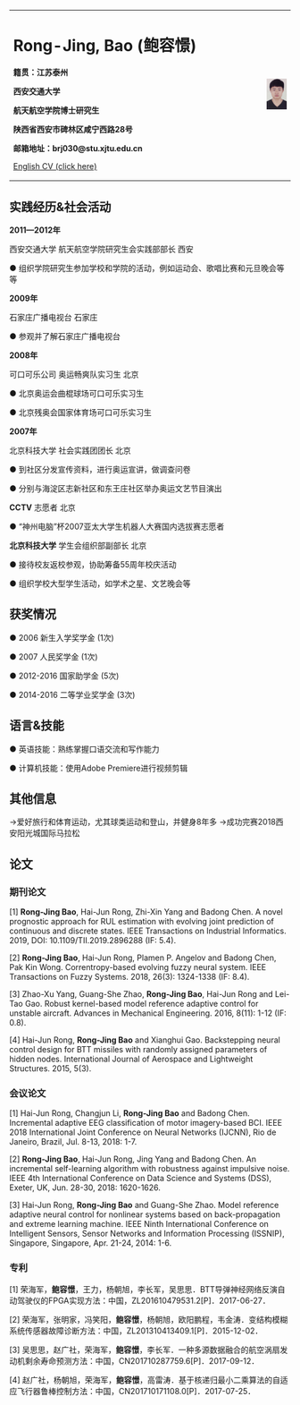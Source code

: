 <table border="0">
  <tr>
    <td width="90%">
      <h1>Rong-Jing, Bao (鲍容憬)</h1>
      <b><p>籍贯：江苏泰州</b></p>
      <b><p>西安交通大学</b></p>
      <b><p>航天航空学院博士研究生</b></p>
      <b><p>陕西省西安市碑林区咸宁西路28号</b></p>
      <b><p>邮箱地址：brj030@stu.xjtu.edu.cn</b></p>
      <p><a href="/README.html">English CV (click here)</a></p>
    </td>
    <td width="10%">
      <img src="/Rong-Jing Bao.jpg" width="100%">
    </td>
  </tr>
</table>

## 实践经历&社会活动
<p><b>2011—2012年</b></p>
<p>西安交通大学     航天航空学院研究生会实践部部长    西安</p>
<p>                 ●     组织学院研究生参加学校和学院的活动，例如运动会、歌唱比赛和元旦晚会等等</p>
<p><b>2009年</b></p>          
<p>石家庄广播电视台                      石家庄</p>
<p>●      参观并了解石家庄广播电视台</p>
<p><b>2008年</b></p>          
<p>可口可乐公司      奥运畅爽队实习生    北京</p>
<p>●      北京奥运会曲棍球场可口可乐实习生   </p>      
<p>●      北京残奥会国家体育场可口可乐实习生</p>
<p><b>2007年</b></p>
<p>北京科技大学     社会实践团团长       北京</p>
<p>●      到社区分发宣传资料，进行奥运宣讲，做调查问卷</p>
<p>●      分别与海淀区志新社区和东王庄社区举办奥运文艺节目演出</p>
<p>           <b>CCTV</b>            志愿者                      北京</p>
<p>●     “神州电脑”杯2007亚太大学生机器人大赛国内选拔赛志愿者</p>
<p>                 <b>北京科技大学</b>      学生会组织部副部长       北京</p>
<p>●       接待校友返校参观，协助筹备55周年校庆活动</p>
<p>●       组织学校大型学生活动，如学术之星、文艺晚会等</p>


## 获奖情况
<p>● 2006        新生入学奖学金 (1次)</p> 
<p>● 2007        人民奖学金 (1次)</p>  
<p>● 2012-2016    国家助学金 (5次)</p>                                       
<p>● 2014-2016    二等学业奖学金 (3次)</p>

## 语言&技能
<p>●   英语技能：熟练掌握口语交流和写作能力</p>
<p>●   计算机技能：使用Adobe Premiere进行视频剪辑</p>


## 其他信息
->爱好旅行和体育运动，尤其球类运动和登山，并健身8年多
->成功完赛2018西安阳光城国际马拉松


## 论文
### 期刊论文
[1] <b>Rong-Jing Bao</b>, Hai-Jun Rong, Zhi-Xin Yang and Badong Chen. A novel prognostic approach for RUL estimation with evolving joint prediction of continuous and discrete states. IEEE Transactions on Industrial Informatics. 2019, DOI: 10.1109/TII.2019.2896288 (IF: 5.4).

[2] <b>Rong-Jing Bao</b>, Hai-Jun Rong, Plamen P. Angelov and Badong Chen, Pak Kin Wong. Correntropy-based evolving fuzzy neural system. IEEE Transactions on Fuzzy Systems. 2018, 26(3): 1324-1338 (IF: 8.4).

[3] Zhao-Xu Yang, Guang-She Zhao, <b>Rong-Jing Bao</b>, Hai-Jun Rong and Lei-Tao Gao. Robust kernel-based model reference adaptive control for unstable aircraft. Advances in Mechanical Engineering. 2016, 8(11): 1-12 (IF: 0.8).

[4] Hai-Jun Rong, <b>Rong-Jing Bao</b> and Xianghui Gao. Backstepping neural control design for BTT missiles with randomly assigned parameters of hidden nodes. International Journal of Aerospace and Lightweight Structures. 2015, 5(3).
### 会议论文
[1] Hai-Jun Rong, Changjun Li, <b>Rong-Jing Bao</b> and Badong Chen. Incremental adaptive EEG classification of motor imagery-based BCI. IEEE 2018 International Joint Conference on Neural Networks (IJCNN), Rio de Janeiro, Brazil, Jul. 8-13, 2018: 1-7.

[2] <b>Rong-Jing Bao</b>, Hai-Jun Rong, Jing Yang and Badong Chen. An incremental self-learning algorithm with robustness against impulsive noise. IEEE 4th International Conference on Data Science and Systems (DSS), Exeter, UK, Jun. 28-30, 2018: 1620-1626.

[3] Hai-Jun Rong, <b>Rong-Jing Bao</b> and Guang-She Zhao. Model reference adaptive neural control for nonlinear systems based on back-propagation and extreme learning machine. IEEE Ninth International Conference on Intelligent Sensors, Sensor Networks and Information Processing (ISSNIP), Singapore, Singapore, Apr. 21-24, 2014: 1-6.
### 专利
[1] 荣海军，<b>鲍容憬</b>，王力，杨朝旭，李长军，吴思思．BTT导弹神经网络反演自动驾驶仪的FPGA实现方法：中国，ZL201610479531.2[P]．2017-06-27．

[2] 荣海军，张明家，冯笑阳，<b>鲍容憬</b>，杨朝旭，欧阳鹏程，韦金涛．变结构模糊系统传感器故障诊断方法：中国，ZL201310413409.1[P]．2015-12-02．

[3] 吴思思，赵广社，荣海军，<b>鲍容憬</b>，李长军．一种多源数据融合的航空涡扇发动机剩余寿命预测方法：中国，CN201710287759.6[P]．2017-09-12．

[4] 赵广社，杨朝旭，荣海军，<b>鲍容憬</b>，高雷涛．基于核递归最小二乘算法的自适应飞行器鲁棒控制方法：中国，CN201710171108.0[P]．2017-07-25．




